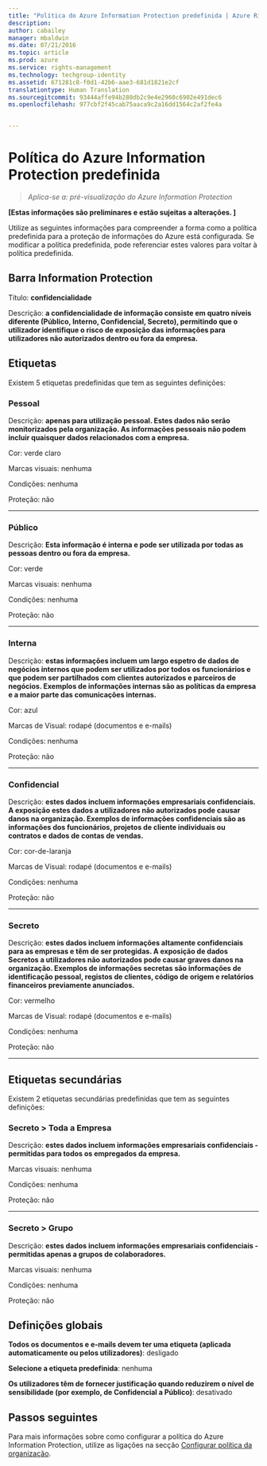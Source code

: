 ```yaml
---
title: "Política do Azure Information Protection predefinida | Azure Rights Management"
description: 
author: cabailey
manager: mbaldwin
ms.date: 07/21/2016
ms.topic: article
ms.prod: azure
ms.service: rights-management
ms.technology: techgroup-identity
ms.assetid: 671281c8-f0d1-42b6-aae3-681d1821e2cf
translationtype: Human Translation
ms.sourcegitcommit: 93444affe94b280db2c9e4e2960c6902e491dec6
ms.openlocfilehash: 977cbf2f45cab75aaca9c2a16dd1564c2af2fe4a


---
```


# Política do Azure Information Protection predefinida

>*Aplica-se a: pré-visualização do Azure Information Protection*

**[Estas informações são preliminares e estão sujeitas a alterações. ]**

Utilize as seguintes informações para compreender a forma como a política predefinida para a proteção de informações do Azure está configurada. Se modificar a política predefinida, pode referenciar estes valores para voltar à política predefinida.

## Barra Information Protection

Título: **confidencialidade**

Descrição: **a confidencialidade de informação consiste em quatro níveis diferente (Público, Interno, Confidencial, Secreto), permitindo que o utilizador identifique o risco de exposição das informações para utilizadores não autorizados dentro ou fora da empresa.**


## Etiquetas

Existem 5 etiquetas predefinidas que tem as seguintes definições:

### **Pessoal**

Descrição: **apenas para utilização pessoal. Estes dados não serão monitorizados pela organização. As informações pessoais não podem incluir quaisquer dados relacionados com a empresa.**

Cor: verde claro

Marcas visuais: nenhuma

Condições: nenhuma

Proteção: não

----


### **Público**

Descrição: **Esta informação é interna e pode ser utilizada por todas as pessoas dentro ou fora da empresa.**

Cor: verde

Marcas visuais: nenhuma

Condições: nenhuma

Proteção: não

----

### **Interna**

Descrição: **estas informações incluem um largo espetro de dados de negócios internos que podem ser utilizados por todos os funcionários e que podem ser partilhados com clientes autorizados e parceiros de negócios. Exemplos de informações internas são as políticas da empresa e a maior parte das comunicações internas.**

Cor: azul

Marcas de Visual: rodapé (documentos e e-mails)

Condições: nenhuma

Proteção: não

----

### **Confidencial**

Descrição: **estes dados incluem informações empresariais confidenciais. A exposição estes dados a utilizadores não autorizados pode causar danos na organização. Exemplos de informações confidenciais são as informações dos funcionários, projetos de cliente individuais ou contratos e dados de contas de vendas.**

Cor: cor-de-laranja

Marcas de Visual: rodapé (documentos e e-mails)

Condições: nenhuma

Proteção: não

----

### **Secreto**

Descrição: **estes dados incluem informações altamente confidenciais para as empresas e têm de ser protegidas. A exposição de dados Secretos a utilizadores não autorizados pode causar graves danos na organização. Exemplos de informações secretas são informações de identificação pessoal, registos de clientes, código de origem e relatórios financeiros previamente anunciados.**

Cor: vermelho

Marcas de Visual: rodapé (documentos e e-mails)

Condições: nenhuma

Proteção: não

----


## Etiquetas secundárias

Existem 2 etiquetas secundárias predefinidas que tem as seguintes definições:

### Secreto > **Toda a Empresa**

Descrição: **estes dados incluem informações empresariais confidenciais - permitidas para todos os empregados da empresa.**

Marcas visuais: nenhuma

Condições: nenhuma

Proteção: não

----

### Secreto > **Grupo**

Descrição: **estes dados incluem informações empresariais confidenciais - permitidas apenas a grupos de colaboradores.**

Marcas visuais: nenhuma

Condições: nenhuma

Proteção: não

## Definições globais

**Todos os documentos e e-mails devem ter uma etiqueta (aplicada automaticamente ou pelos utilizadores)**: desligado

**Selecione a etiqueta predefinida**: nenhuma

**Os utilizadores têm de fornecer justificação quando reduzirem o nível de sensibilidade (por exemplo, de Confidencial a Público)**: desativado

## Passos seguintes

Para mais informações sobre como configurar a política do Azure Information Protection, utilize as ligações na secção [Configurar política da organização](configure-policy.md#configuring-your-organization-s-policy). 



<!--HONumber=Jul16_HO5-->


